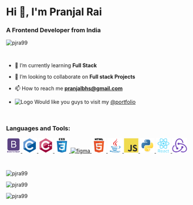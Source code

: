 <h1>Hi 👋, I'm Pranjal Rai</h1>
<h3>A Frontend Developer from India</h3>

<p> <img src="https://komarev.com/ghpvc/?username=pjra99&label=Profile%20views&color=0e75b6&style=flat" alt="pjra99" /> </p>

<!-- <p> <a href="https://github.com/ryo-ma/github-profile-trophy"><img src="https://github-profile-trophy.vercel.app/?username=pjra99" alt="pjra99" /></a> </p> -->
<br />

- 🌱 I’m currently learning **Full Stack**

- 👯 I’m looking to collaborate on **Full stack Projects**

- 📫 How to reach me **pranjalbhs@gmail.com**

- <img src="images/logo.png" alt="Logo" width="80" height="80"> Would like you guys to visit my [@portfolio](https://pjra99.me/)
<!-- - ⚡ Fun fact **I can play guitar a sing to give you some headache.** -->

<br />

<h3>Languages and Tools:</h3>
<p> <a href="https://getbootstrap.com" target="_blank"> <img src="https://raw.githubusercontent.com/devicons/devicon/master/icons/bootstrap/bootstrap-plain-wordmark.svg" alt="bootstrap" width="40" height="40"/> </a> <a href="https://www.cprogramming.com/" target="_blank"> <img src="https://raw.githubusercontent.com/devicons/devicon/master/icons/c/c-original.svg" alt="c" width="40" height="40"/> </a> <a href="https://www.w3schools.com/cpp/" target="_blank"> <img src="https://raw.githubusercontent.com/devicons/devicon/master/icons/cplusplus/cplusplus-original.svg" alt="cplusplus" width="40" height="40"/> </a> <a href="https://www.w3schools.com/css/" target="_blank"> <img src="https://raw.githubusercontent.com/devicons/devicon/master/icons/css3/css3-original-wordmark.svg" alt="css3" width="40" height="40"/> </a> <a href="https://www.figma.com/" target="_blank"> <img src="https://www.vectorlogo.zone/logos/figma/figma-icon.svg" alt="figma" width="40" height="40"/> </a> <a href="https://www.w3.org/html/" target="_blank"> <img src="https://raw.githubusercontent.com/devicons/devicon/master/icons/html5/html5-original-wordmark.svg" alt="html5" width="40" height="40"/> </a> <a href="https://www.java.com" target="_blank"> <img src="https://raw.githubusercontent.com/devicons/devicon/master/icons/java/java-original.svg" alt="java" width="40" height="40"/> </a> <a href="https://developer.mozilla.org/en-US/docs/Web/JavaScript" target="_blank"> <img src="https://raw.githubusercontent.com/devicons/devicon/master/icons/javascript/javascript-original.svg" alt="javascript" width="40" height="40"/> </a> <a href="https://www.python.org" target="_blank"> <img src="https://raw.githubusercontent.com/devicons/devicon/master/icons/python/python-original.svg" alt="python" width="40" height="40"/> </a> <a href="https://reactjs.org/" target="_blank"> <img src="https://raw.githubusercontent.com/devicons/devicon/master/icons/react/react-original-wordmark.svg" alt="react" width="40" height="40"/> </a> <a href="https://redux.js.org" target="_blank"> <img src="https://raw.githubusercontent.com/devicons/devicon/master/icons/redux/redux-original.svg" alt="redux" width="40" height="40"/> </a> </p>
<br />
<p><img src="https://github-readme-stats.vercel.app/api/top-langs?username=pjra99&show_icons=true&locale=en&layout=compact" alt="pjra99" /></p>

<p><img src="https://github-readme-stats.vercel.app/api?username=pjra99&show_icons=true&locale=en" alt="pjra99" /></p>

<p><img src="https://github-readme-streak-stats.herokuapp.com/?user=pjra99&" alt="pjra99" /></p>
